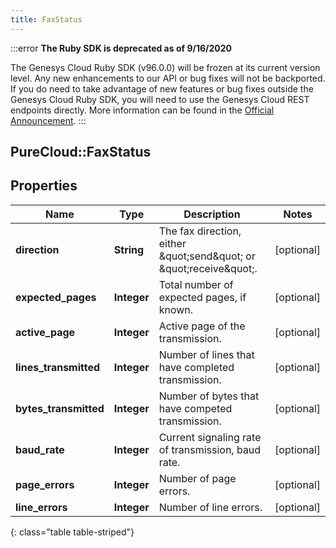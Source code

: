 ```yaml
---
title: FaxStatus
---
```


:::error
**The Ruby SDK is deprecated as of 9/16/2020**

The Genesys Cloud Ruby SDK (v96.0.0) will be frozen at its current version level. Any new enhancements to our API or bug fixes will not be backported. If you do need to take advantage of new features or bug fixes outside the Genesys Cloud Ruby SDK, you will need to use the Genesys Cloud REST endpoints directly. More information can be found in the [Official Announcement](https://developer.mypurecloud.com/forum/t/announcement-genesys-cloud-ruby-sdk-end-of-life/8850).
:::


## PureCloud::FaxStatus

## Properties

|Name | Type | Description | Notes|
|------------ | ------------- | ------------- | -------------|
| **direction** | **String** | The fax direction, either \&quot;send\&quot; or \&quot;receive\&quot;. | [optional] |
| **expected_pages** | **Integer** | Total number of expected pages, if known. | [optional] |
| **active_page** | **Integer** | Active page of the transmission. | [optional] |
| **lines_transmitted** | **Integer** | Number of lines that have completed transmission. | [optional] |
| **bytes_transmitted** | **Integer** | Number of bytes that have competed transmission. | [optional] |
| **baud_rate** | **Integer** | Current signaling rate of transmission, baud rate. | [optional] |
| **page_errors** | **Integer** | Number of page errors. | [optional] |
| **line_errors** | **Integer** | Number of line errors. | [optional] |
{: class="table table-striped"}


